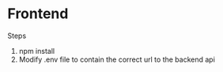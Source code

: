 # Frontend

Steps

1. npm install
2. Modify .env file to contain the correct url to the backend api

